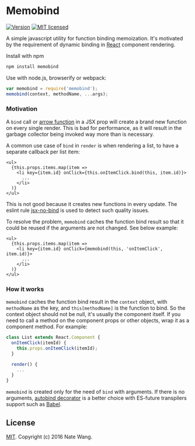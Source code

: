 Memobind
===========

[![Version](http://img.shields.io/npm/v/memobind.svg)](https://www.npmjs.org/package/memobind)
[![MIT licensed](https://img.shields.io/badge/license-MIT-blue.svg)](./LICENSE)

A simple javascript utility for function binding memoization. It's motivated by the requirement of dynamic binding in [React](https://facebook.github.io/react/) component rendering.


Install with npm

```sh
npm install memobind
```

Use with node.js, browserify or webpack:

```js
var memobind = require('memobind');
memobind(context, methodName, ...args);
```

### Motivation
A `bind` call or [arrow function](https://developer.mozilla.org/en-US/docs/Web/JavaScript/Reference/Functions/Arrow_functions) in a JSX prop will create a brand new function on every single render. This is bad for performance, as it will result in the garbage collector being invoked way more than is necessary.

A common use case of `bind` in `render` is when rendering a list, to have a separate callback per list item:
```
<ul>
  {this.props.items.map(item =>
    <li key={item.id} onClick={this.onItemClick.bind(this, item.id)}>
      ...
    </li>
  )}
</ul>
```
This is not good because it creates new functions in every update. The eslint rule [jsx-no-bind](https://github.com/yannickcr/eslint-plugin-react/blob/master/docs/rules/jsx-no-bind.md) is used to detect such quality issues.

To resolve the problem, `memobind` caches the function bind result so that it could be reused if the arguments are not changed. See below example:
```
<ul>
  {this.props.items.map(item =>
    <li key={item.id} onClick={memobind(this, 'onItemClick', item.id)}>
      ...
    </li>
  )}
</ul>
```

### How it works
`memobind` caches the function bind result in the `context` object, with `methodName` as the key, and `this[methodName]` is the function to bind. So the context object should not be null, it's usually the component itself. If you need to call a method on the component props or other objects, wrap it as a component method. For example:
```js
class List extends React.Component {
  onItemClick(itemId) {
    this.props.onItemClick(itemId);
  }

  render() {
    ...
  }
}
```

`memobind` is created only for the need of `bind` with arguments. If there is no arguments, [autobind decorator](http://technologyadvice.github.io/es7-decorators-babel6/) is a better choice with ES-future transpilers support such as [Babel](http://babeljs.io/).

## License

[MIT](LICENSE). Copyright (c) 2016 Nate Wang.
